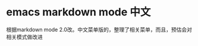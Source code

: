 emacs markdown mode 中文
========================

根据markdown mode 2.0改。中文菜单版的，整理了相关菜单，而且，预估会对相关模式做改进



